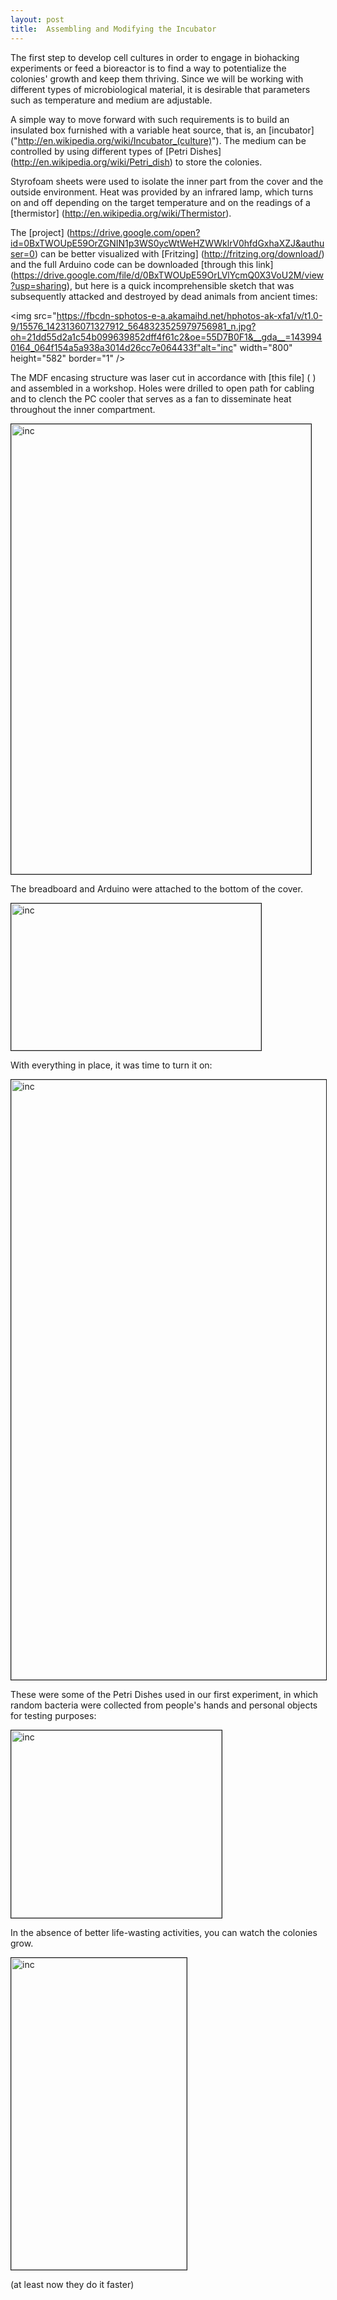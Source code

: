 ```yaml
---
layout: post
title:  Assembling and Modifying the Incubator
---
```


The first step to develop cell cultures in order to engage in biohacking experiments or feed a bioreactor is to find a way to potentialize the colonies' growth and keep them thriving. Since we will be working with different types of microbiological material, it is desirable that parameters such as temperature and medium are adjustable.

A simple way to move forward with such requirements is to build an insulated box furnished with a variable heat source, that is, an [incubator] ("http://en.wikipedia.org/wiki/Incubator_(culture)"). The medium can be controlled by using different types of [Petri Dishes] (http://en.wikipedia.org/wiki/Petri_dish) to store the colonies.

Styrofoam sheets were used to isolate the inner part from the cover and the outside environment. Heat was provided by an infrared lamp, which turns on and off depending on the target temperature and on the readings of a [thermistor] (http://en.wikipedia.org/wiki/Thermistor). 

The [project] (https://drive.google.com/open?id=0BxTWOUpE59OrZGNIN1p3WS0ycWtWeHZWWklrV0hfdGxhaXZJ&authuser=0) can be better visualized with [Fritzing] (http://fritzing.org/download/) and the full Arduino code can be downloaded [through this link] (https://drive.google.com/file/d/0BxTWOUpE59OrLVlYcmQ0X3VoU2M/view?usp=sharing), but here is a quick incomprehensible sketch that was subsequently attacked and destroyed by dead animals from ancient times:

<img src="https://fbcdn-sphotos-e-a.akamaihd.net/hphotos-ak-xfa1/v/t1.0-9/15576_1423136071327912_5648323525979756981_n.jpg?oh=21dd55d2a1c54b099639852dff4f61c2&oe=55D7B0F1&__gda__=1439940164_064f154a5a938a3014d26cc7e064433f"alt="inc" width="800" height="582" border="1" />

The MDF encasing structure was laser cut in accordance with [this file] ( ) and assembled in a workshop. Holes were drilled to open path for cabling and to clench the PC cooler that serves as a fan to disseminate heat throughout the inner compartment.

<img src="https://fbcdn-sphotos-h-a.akamaihd.net/hphotos-ak-xpa1/v/t1.0-9/p480x480/10404242_1099899320027100_3108853078127897254_n.jpg?oh=30f4fcb9408b64840d7b67ba259bc364&oe=559FE179&__gda__=1439960252_feb8793586dcf811c2f7faa947721168" 
alt="inc" width="480" height="720" border="1" />

The breadboard and Arduino were attached to the bottom of the cover.

<img src="https://fbcdn-sphotos-h-a.akamaihd.net/hphotos-ak-xft1/v/t1.0-9/11141156_1423156954659157_3989832340389439509_n.jpg?oh=95bce3d68cc58efa183c6ce7b12a8985&oe=559C6E82&__gda__=1440787939_c2ea4493c9e7dffcd0345fb99d8647a4" 
alt="inc" width="400" height="235" border="1" />

With everything in place, it was time to turn it on:

<img src="https://fbcdn-sphotos-a-a.akamaihd.net/hphotos-ak-xpa1/v/t1.0-9/11048760_1099899450027087_2807690121244586735_n.jpg?oh=9b68762beac92145d30e0e48e0e46f89&oe=55E44C2F&__gda__=1436063045_28e9849dc62b40c170e6e6828d4b4069" 
alt="inc" width="528" height="960" border="1" />

These were some of the Petri Dishes used in our first experiment, in which random bacteria were collected from people's hands and personal objects for testing purposes:

<img src="https://fbcdn-sphotos-d-a.akamaihd.net/hphotos-ak-xpf1/v/t1.0-9/10898297_1423073181334201_8190557592477610890_n.jpg?oh=0d47447df6dcc29c8fd02685348a4929&oe=559BCDE9&__gda__=1441139670_2c2e2218cc17e0ab0020071efa0633ba" 
alt="inc" width="337" height="300" border="1" />

In the absence of better life-wasting activities, you can watch the colonies grow.

<img src="https://fbcdn-sphotos-g-a.akamaihd.net/hphotos-ak-xaf1/v/t1.0-9/1546273_1423063354668517_6674142658355745583_n.jpg?oh=a9b66f904ff077f6e79bac6aef33ac4a&oe=55991697&__gda__=1436403238_1c215a35c7634a29ed6a686b296f97b5" 
alt="inc" width="281" height="499" border="1" />

(at least now they do it faster)

